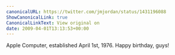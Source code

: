 ```yaml
---
canonicalURL: https://twitter.com/jmjordan/status/1431196088
ShowCanonicalLink: true
CanonicalLinkText: View original on
date: 2009-04-01T13:13:53+00:00
---
```

Apple Computer, established April 1st, 1976. Happy birthday, guys!